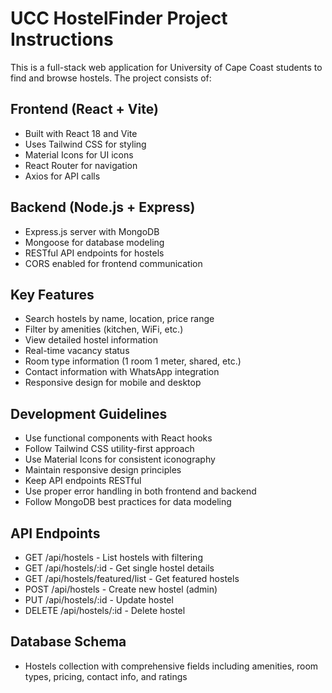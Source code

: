<!-- Use this file to provide workspace-specific custom instructions to Copilot. For more details, visit https://code.visualstudio.com/docs/copilot/copilot-customization#_use-a-githubcopilotinstructionsmd-file -->

# UCC HostelFinder Project Instructions

This is a full-stack web application for University of Cape Coast students to find and browse hostels. The project consists of:

## Frontend (React + Vite)
- Built with React 18 and Vite
- Uses Tailwind CSS for styling
- Material Icons for UI icons
- React Router for navigation
- Axios for API calls

## Backend (Node.js + Express)
- Express.js server with MongoDB
- Mongoose for database modeling
- RESTful API endpoints for hostels
- CORS enabled for frontend communication

## Key Features
- Search hostels by name, location, price range
- Filter by amenities (kitchen, WiFi, etc.)
- View detailed hostel information
- Real-time vacancy status
- Room type information (1 room 1 meter, shared, etc.)
- Contact information with WhatsApp integration
- Responsive design for mobile and desktop

## Development Guidelines
- Use functional components with React hooks
- Follow Tailwind CSS utility-first approach
- Use Material Icons for consistent iconography
- Maintain responsive design principles
- Keep API endpoints RESTful
- Use proper error handling in both frontend and backend
- Follow MongoDB best practices for data modeling

## API Endpoints
- GET /api/hostels - List hostels with filtering
- GET /api/hostels/:id - Get single hostel details
- GET /api/hostels/featured/list - Get featured hostels
- POST /api/hostels - Create new hostel (admin)
- PUT /api/hostels/:id - Update hostel
- DELETE /api/hostels/:id - Delete hostel

## Database Schema
- Hostels collection with comprehensive fields including amenities, room types, pricing, contact info, and ratings
